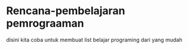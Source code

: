 # Rencana-pembelajaran pemrograaman
disini kita coba untuk membuat list belajar programing dari yang mudah
